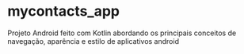 # mycontacts_app
Projeto Android feito com Kotlin abordando os principais conceitos de navegação, aparência e estilo de aplicativos android
